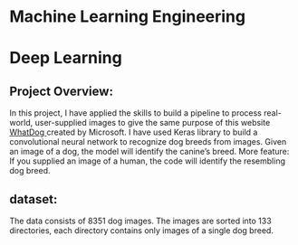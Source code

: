 # Machine Learning Engineering
# Deep Learning
 
## Project Overview:
In this project, I have applied the skills to build a pipeline to process real-world, user-supplied images to give the same purpose of this website <a href='https://www.bing.com/visualsearch/Microsoft/WhatDog'> WhatDog <a/> created by Microsoft.
I have used Keras library to build a convolutional neural network to recognize dog breeds from images. Given an image of a dog, the model will identify the canine’s breed. 
More feature: If you supplied an image of a human, the code will identify the resembling dog breed. 


## dataset:
The data consists of 8351 dog images. The images are sorted into 133 directories, each directory contains only images of a single dog breed.






